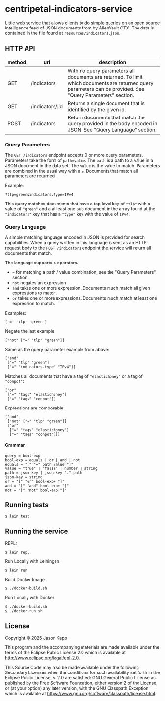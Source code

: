 # centripetal-indicators-service

Little web service that allows clients to do simple queries on an open source 
intelligence feed of JSON documents from by AlienVault OTX. The data is
contained in the file found at `resources/indicators.json`.

## HTTP API

| method | url             | description                                      |
|--------|-----------------|--------------------------------------------------|
| GET    | /indicators     | With no query parameters all documents are returned. To limit which documents are returned query parameters can be provided. See "Query Parameters" section. |
| GET    | /indicators/:id | Returns a single document that is identified by the given id. |  
| POST   | /indicators     | Return documents that match the query provided in the body encoded in JSON. See "Query Language" section. | 

### Query Parameters
The `GET /indicators` endpoint accepts 0 or more query parameters. Parameters
take the form of `path=value`. The `path` is a path to a value in a JSON 
document in the data set. The `value` is the value to match. Parameters are 
combined in the usual way with a `&`. Documents that match all parameters are
returned. 

Example:

`?tlp=green&indicators.type=IPv4` 

This query matches documents that have a top level key of `"tlp"` with a value
of `"green"` and a at least one sub document in the array found at the
`"indicators"` key that has a `"type"` key with the value of `IPv4`.

### Query Language
A simple matching language encoded in JSON is provided for search capabilities.
When a query written in this language is sent as an HTTP request body to the 
`POST /indicators` endpoint the service will return all documents that match.

The language supports 4 operators. 
* `=` for matching a path / value combination, see the "Query Parameters"
  section.
* `not` negates an expression
* `and` takes one or more expression. Documents much match all given
  expressions to match.
* `or` takes one or more expressions. Documents much match at least one
  expression to match.

Examples:

```
["=" "tlp" "green"]
```

Negate the last example
```
["not" ["=" "tlp" "green"]]
```

Same as the query parameter example from above:
```
["and" 
 ["=" "tlp" "green"]
 ["=" "indicators.type" "IPv4"]]
```

Matches all documents that have a tag of `"elastichoney"` or a tag of 
`"conpot"`:
```
["or" 
 ["=" "tags" "elastichoney"]
 ["=" "tags" "conpot"]]
```

Expressions are composable:
```
["and"
 ["not" ["=" "tlp" "green"]]
 ["or" 
  ["=" "tags" "elastichoney"]
  ["=" "tags" "conpot"]]]
```

#### Grammar
```
query = bool-exp
bool-exp = equals | or | and | not
equals = "[" "=" path value "]"
value = "true" | "false" | number | string
path = json-key | json-key "." path 
json-key = string
or = "[" "or" bool-exp+ "]" 
and = "[" "and" bool-exp+ "]" 
not = "[" "not" bool-exp "]"
```

## Running tests
```
$ lein test
```

## Running the service 

REPL:
```
$ lein repl
```

Run Locally with Leiningen
```
$ lein run
```

Build Docker Image
```
$ ./docker-build.sh
```

Run Locally with Docker
```
$ ./docker-build.sh
$ ./docker-run.sh
```

## License

Copyright © 2025 Jason Kapp 

This program and the accompanying materials are made available under the
terms of the Eclipse Public License 2.0 which is available at
http://www.eclipse.org/legal/epl-2.0.

This Source Code may also be made available under the following Secondary
Licenses when the conditions for such availability set forth in the Eclipse
Public License, v. 2.0 are satisfied: GNU General Public License as published by
the Free Software Foundation, either version 2 of the License, or (at your
option) any later version, with the GNU Classpath Exception which is available
at https://www.gnu.org/software/classpath/license.html.
